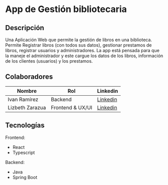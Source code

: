 # App de Gestión bibliotecaria

## Descripción

Una Aplicación Web que permite la gestión de libros en una biblioteca. Permite Registrar
libros (con todos sus datos), gestionar prestamos de libros, registrar usuarios y administradores. La
app está pensada para que la maneje el administrador y este cargue los datos de los libros,
información de los clientes (usuarios) y los prestamos.



## Colaboradores
|Nombre|Rol|Linkedin|
|------|---|--------|
|Ivan Ramírez|Backend|[Linkedin](www.linkedin.com/in/ivan-ramírez-714994255)
|Lizbeth Zarazua|Frontend & UX/UI|[Linkedin](www.linkedin.com/in/lizbeth-zarazua/)



## Tecnologías

Frontend:
- React
- Typescript

Backend:
- Java
- Spring Boot



